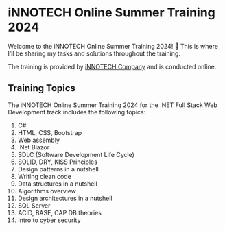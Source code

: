 # iNNOTECH Online Summer Training 2024

Welcome to the iNNOTECH Online Summer Training 2024! 🚀 This is where I’ll be sharing my tasks and solutions throughout the training.

The training is provided by [iNNOTECH Company](https://innotech.com.eg/) and is conducted online.

## Training Topics

The iNNOTECH Online Summer Training 2024 for the .NET Full Stack Web Development track includes the following topics:

1. C#
2. HTML, CSS, Bootstrap
3. Web assembly
4. .Net Blazor
5. SDLC (Software Development Life Cycle)
6. SOLID, DRY, KISS Principles
7. Design patterns in a nutshell
8. Writing clean code
9. Data structures in a nutshell
10. Algorithms overview
11. Design architectures in a nutshell
12. SQL Server
13. ACID, BASE, CAP DB theories
14. Intro to cyber security


